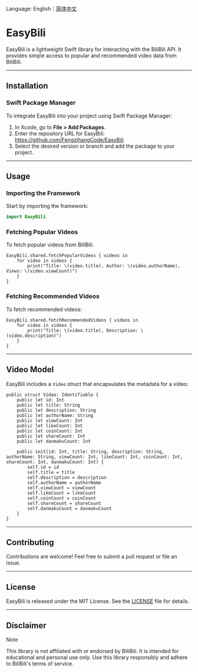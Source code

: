 Language: English｜<a href="./README_zh.md">简体中文</a>

# EasyBili

EasyBili is a lightweight Swift library for interacting with the BiliBili API. It provides simple access to popular and recommended video data from BiliBili.

---

## Installation

### Swift Package Manager

To integrate EasyBili into your project using Swift Package Manager:

1. In Xcode, go to **File > Add Packages**.  
2. Enter the repository URL for EasyBili:  https://github.com/FengzihangCode/EasyBili
3. Select the desired version or branch and add the package to your project.

---

## Usage

### Importing the Framework

Start by importing the framework:  
```swift
import EasyBili

```

### Fetching Popular Videos
To fetch popular videos from BiliBili:
```
EasyBili.shared.fetchPopularVideos { videos in
    for video in videos {
        print("Title: \(video.title), Author: \(video.authorName), Views: \(video.viewCount)")
    }
}
```

### Fetching Recommended Videos
To fetch recommended videos:
```
EasyBili.shared.fetchRecommendedVideos { videos in
    for video in videos {
        print("Title: \(video.title), Description: \(video.description)")
    }
}
```

---

## Video Model
EasyBili includes a ```Video``` struct that encapsulates the metadata for a video:
```
public struct Video: Identifiable {
    public let id: Int
    public let title: String
    public let description: String
    public let authorName: String
    public let viewCount: Int
    public let likeCount: Int
    public let coinCount: Int
    public let shareCount: Int
    public let danmakuCount: Int

    public init(id: Int, title: String, description: String, authorName: String, viewCount: Int, likeCount: Int, coinCount: Int, shareCount: Int, danmakuCount: Int) {
        self.id = id
        self.title = title
        self.description = description
        self.authorName = authorName
        self.viewCount = viewCount
        self.likeCount = likeCount
        self.coinCount = coinCount
        self.shareCount = shareCount
        self.danmakuCount = danmakuCount
    }
}
```

---

## Contributing
Contributions are welcome! Feel free to submit a pull request or file an issue.

---

## License
EasyBili is released under the MIT License. See the <a href="./LICENSE">LICENSE</a> file for details.

---

## Disclaimer
> [!NOTE]
> This library is not affiliated with or endorsed by BiliBili. It is intended for educational and personal use only. Use this library responsibly and adhere to BiliBili's terms of service.
